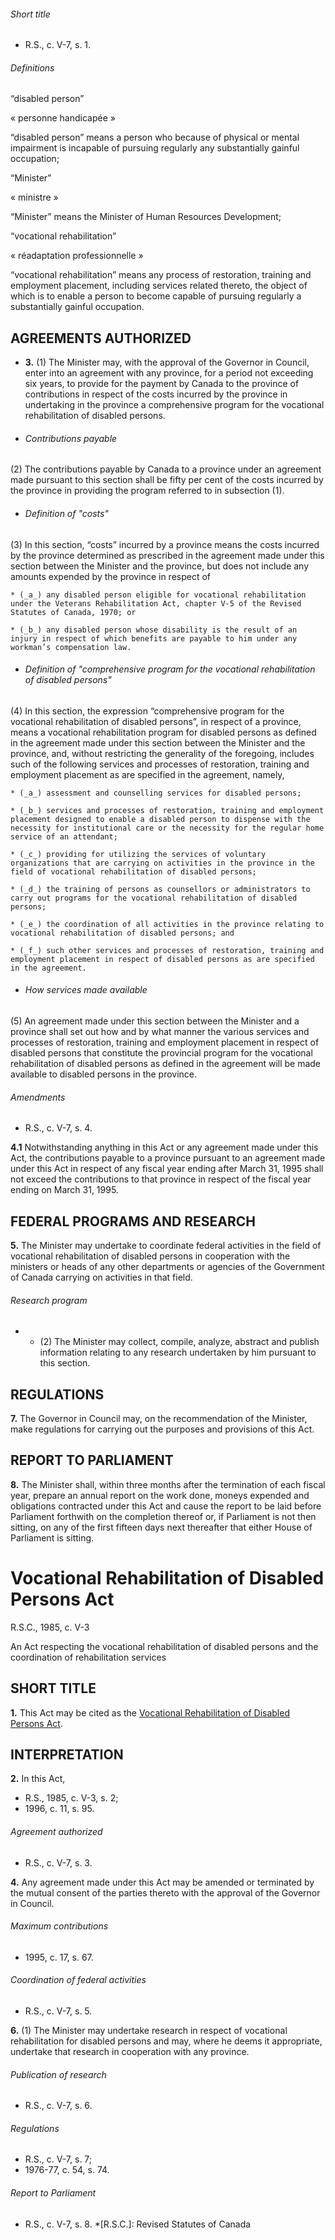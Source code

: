 ###### Short title

  * R.S., c. V-7, s. 1.

###### Definitions

“disabled person”

« personne handicapée »

    

“disabled person” means a person who because of physical or mental impairment
is incapable of pursuing regularly any substantially gainful occupation;

“Minister”

« ministre »

    

“Minister” means the Minister of Human Resources Development;

“vocational rehabilitation”

« réadaptation professionnelle »

    

“vocational rehabilitation” means any process of restoration, training and
employment placement, including services related thereto, the object of which
is to enable a person to become capable of pursuing regularly a substantially
gainful occupation.

## AGREEMENTS AUTHORIZED

  * **3.** (1) The Minister may, with the approval of the Governor in Council, enter into an agreement with any province, for a period not exceeding six years, to provide for the payment by Canada to the province of contributions in respect of the costs incurred by the province in undertaking in the province a comprehensive program for the vocational rehabilitation of disabled persons.

  * ###### Contributions payable

(2) The contributions payable by Canada to a province under an agreement made
pursuant to this section shall be fifty per cent of the costs incurred by the
province in providing the program referred to in subsection (1).

  * ###### Definition of "costs"

(3) In this section, “costs” incurred by a province means the costs incurred
by the province determined as prescribed in the agreement made under this
section between the Minister and the province, but does not include any
amounts expended by the province in respect of

    * (_a_) any disabled person eligible for vocational rehabilitation under the Veterans Rehabilitation Act, chapter V-5 of the Revised Statutes of Canada, 1970; or

    * (_b_) any disabled person whose disability is the result of an injury in respect of which benefits are payable to him under any workman’s compensation law.

  * ###### Definition of "comprehensive program for the vocational rehabilitation of disabled persons"

(4) In this section, the expression “comprehensive program for the vocational
rehabilitation of disabled persons”, in respect of a province, means a
vocational rehabilitation program for disabled persons as defined in the
agreement made under this section between the Minister and the province, and,
without restricting the generality of the foregoing, includes such of the
following services and processes of restoration, training and employment
placement as are specified in the agreement, namely,

    * (_a_) assessment and counselling services for disabled persons;

    * (_b_) services and processes of restoration, training and employment placement designed to enable a disabled person to dispense with the necessity for institutional care or the necessity for the regular home service of an attendant;

    * (_c_) providing for utilizing the services of voluntary organizations that are carrying on activities in the province in the field of vocational rehabilitation of disabled persons;

    * (_d_) the training of persons as counsellors or administrators to carry out programs for the vocational rehabilitation of disabled persons;

    * (_e_) the coordination of all activities in the province relating to vocational rehabilitation of disabled persons; and

    * (_f_) such other services and processes of restoration, training and employment placement in respect of disabled persons as are specified in the agreement.

  * ###### How services made available

(5) An agreement made under this section between the Minister and a province
shall set out how and by what manner the various services and processes of
restoration, training and employment placement in respect of disabled persons
that constitute the provincial program for the vocational rehabilitation of
disabled persons as defined in the agreement will be made available to
disabled persons in the province.

###### Amendments

  * R.S., c. V-7, s. 4.

**4.1** Notwithstanding anything in this Act or any agreement made under this Act, the contributions payable to a province pursuant to an agreement made under this Act in respect of any fiscal year ending after March 31, 1995 shall not exceed the contributions to that province in respect of the fiscal year ending on March 31, 1995.

## FEDERAL PROGRAMS AND RESEARCH

**5.** The Minister may undertake to coordinate federal activities in the field of vocational rehabilitation of disabled persons in cooperation with the ministers or heads of any other departments or agencies of the Government of Canada carrying on activities in that field.

###### Research program

  *   * (2) The Minister may collect, compile, analyze, abstract and publish information relating to any research undertaken by him pursuant to this section.

## REGULATIONS

**7.** The Governor in Council may, on the recommendation of the Minister, make regulations for carrying out the purposes and provisions of this Act.

## REPORT TO PARLIAMENT

**8.** The Minister shall, within three months after the termination of each fiscal year, prepare an annual report on the work done, moneys expended and obligations contracted under this Act and cause the report to be laid before Parliament forthwith on the completion thereof or, if Parliament is not then sitting, on any of the first fifteen days next thereafter that either House of Parliament is sitting.

# Vocational Rehabilitation of Disabled Persons Act

R.S.C., 1985, c. V-3

An Act respecting the vocational rehabilitation of disabled persons and the
coordination of rehabilitation services

## SHORT TITLE

**1.** This Act may be cited as the [Vocational Rehabilitation of Disabled Persons Act](/eng/acts/V-3).

## INTERPRETATION

**2.** In this Act,

  * R.S., 1985, c. V-3, s. 2;
  * 1996, c. 11, s. 95.

###### Agreement authorized

  * R.S., c. V-7, s. 3.

**4.** Any agreement made under this Act may be amended or terminated by the mutual consent of the parties thereto with the approval of the Governor in Council.

###### Maximum contributions

  * 1995, c. 17, s. 67.

###### Coordination of federal activities

  * R.S., c. V-7, s. 5.

**6.** (1) The Minister may undertake research in respect of vocational rehabilitation for disabled persons and may, where he deems it appropriate, undertake that research in cooperation with any province.

###### Publication of research

  * R.S., c. V-7, s. 6.

###### Regulations

  * R.S., c. V-7, s. 7;
  * 1976-77, c. 54, s. 74.

###### Report to Parliament

  * R.S., c. V-7, s. 8.
  *[R.S.C.]: Revised Statutes of Canada

